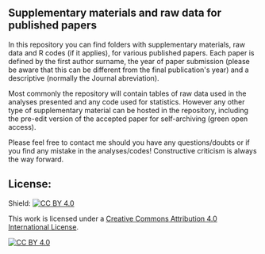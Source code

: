 ## Supplementary materials and raw data for published papers ##

In this repository you can find folders with supplementary materials, raw data and R codes (if it applies), for various published papers. Each paper is defined by the first author surname, the year of paper submission (please be aware that this can be different from the final publication's year) and a descriptive (normally the Journal abreviation).

Most commonly the repository will contain tables of raw data used in the analyses presented and any code used for statistics. However any other type of supplementary material can be hosted in the repository, including the pre-edit version of the accepted paper for self-archiving (green open access).

Please feel free to contact me should you have any questions/doubts or if you find any mistake in the analyses/codes! Constructive criticism is always the way forward.

## License:
Shield: [![CC BY 4.0][cc-by-shield]][cc-by]

This work is licensed under a
[Creative Commons Attribution 4.0 International License][cc-by].

[![CC BY 4.0][cc-by-image]][cc-by]

[cc-by]: http://creativecommons.org/licenses/by/4.0/
[cc-by-image]: https://i.creativecommons.org/l/by/4.0/88x31.png
[cc-by-shield]: https://img.shields.io/badge/License-CC%20BY%204.0-lightgrey.svg


